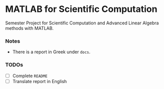 # MATLAB for Scientific Computation

Semester Project for Scientific Computation and Advanced Linear Algebra methods with MATLAB.

### Notes

- There is a report in Greek under `docs`.

### TODOs

- [ ] Complete `README`
- [ ] Translate report in English
